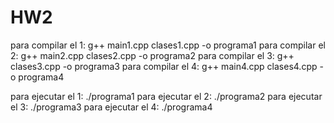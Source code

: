# HW2

para compilar el 1: g++ main1.cpp clases1.cpp -o programa1
para compilar el 2: g++ main2.cpp clases2.cpp -o programa2
para compilar el 3: g++ clases3.cpp -o programa3
para compilar el 4: g++ main4.cpp clases4.cpp -o programa4

para ejecutar el 1: ./programa1
para ejecutar el 2: ./programa2
para ejecutar el 3: ./programa3
para ejecutar el 4: ./programa4
